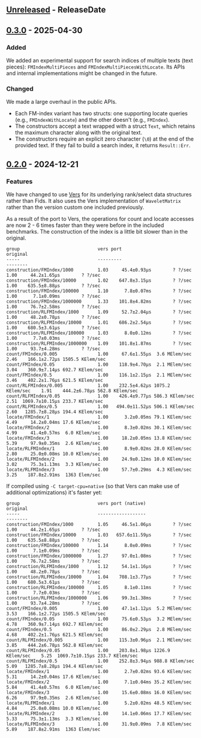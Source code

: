 <!-- next-header -->

## [Unreleased] - ReleaseDate

## [0.3.0] - 2025-04-30

### Added

We added an experimental support for search indices of multiple texts (text pieces): `FMIndexMultiPieces` and `FMIndexMultiPiecesWithLocate`. Its APIs and internal implementations might be changed in the future.

### Changed

We made a large overhaul in the public APIs.

- Each FM-index variant has two structs: one supporting locate queries (e.g., `FMIndexWithLocate`) and the other doesn't (e.g., `FMIndex`).
- The constructors accept a text wrapped with a struct `Text`, which retains the maximum character along with the original text.
- The constructors require an explicit zero character (`\0`) at the end of the provided text. If they fail to build a search index, it returns `Result::Err`.

## [0.2.0] - 2024-12-21

### Features

We have changed to use [Vers](https://github.com/Cydhra/vers) for its
underlying rank/select data structures rather than Fids. It also uses the Vers
implementation of `WaveletMatrix` rather than the version custom one included
previously.

As a result of the port to Vers, the operations for count and locate accesses
are now 2 - 6 times faster than they were before in the included benchmarks.
The construction of the index is a little bit slower than in the
original.

```
group                             vers port                                original
-----                             ---------                                --------
construction/FMIndex/1000         1.03     45.4±0.93µs        ? ?/sec      1.00     44.2±1.65µs        ? ?/sec
construction/FMIndex/10000        1.02    647.8±3.15µs        ? ?/sec      1.00    635.5±8.88µs        ? ?/sec
construction/FMIndex/100000       1.10      7.8±0.07ms        ? ?/sec      1.00      7.1±0.09ms        ? ?/sec
construction/FMIndex/1000000      1.33    101.8±4.82ms        ? ?/sec      1.00     76.7±2.58ms        ? ?/sec
construction/RLFMIndex/1000       1.09     52.7±2.04µs        ? ?/sec      1.00     48.2±0.78µs        ? ?/sec
construction/RLFMIndex/10000      1.01    686.2±2.54µs        ? ?/sec      1.00    680.5±3.61µs        ? ?/sec
construction/RLFMIndex/100000     1.03      8.0±0.12ms        ? ?/sec      1.00      7.7±0.03ms        ? ?/sec
construction/RLFMIndex/1000000    1.09    101.8±1.87ms        ? ?/sec      1.00     93.7±4.28ms        ? ?/sec
count/FMIndex/0.005               1.00     67.6±1.55µs  3.6 MElem/sec      2.46    166.1±2.72µs 1505.5 KElem/sec
count/FMIndex/0.05                1.00    118.9±4.70µs  2.1 MElem/sec      3.04    360.9±7.14µs 692.7 KElem/sec
count/FMIndex/0.5                 1.00    116.1±2.15µs  2.1 MElem/sec      3.46    402.2±1.76µs 621.5 KElem/sec
count/RLFMIndex/0.005             1.00    232.5±4.62µs 1075.2 KElem/sec    1.91    444.2±6.78µs 562.8 KElem/sec
count/RLFMIndex/0.05              1.00    426.4±9.77µs 586.3 KElem/sec     2.51  1069.7±10.15µs 233.7 KElem/sec
count/RLFMIndex/0.5               1.00   494.0±11.52µs 506.1 KElem/sec     2.60   1285.7±8.28µs 194.4 KElem/sec
locate/FMIndex/1                  1.00      3.2±0.05ms 79.1 KElem/sec      4.49     14.2±0.04ms 17.6 KElem/sec
locate/FMIndex/2                  1.00      8.3±0.02ms 30.1 KElem/sec      4.99     41.4±0.57ms  6.0 KElem/sec
locate/FMIndex/3                  1.00     18.2±0.05ms 13.8 KElem/sec      5.39     97.9±0.35ms  2.6 KElem/sec
locate/RLFMIndex/1                1.00      8.9±0.02ms 28.0 KElem/sec      2.80     25.0±0.08ms 10.0 KElem/sec
locate/RLFMIndex/2                1.00     24.9±0.12ms 10.0 KElem/sec      3.02     75.3±1.13ms  3.3 KElem/sec
locate/RLFMIndex/3                1.00     57.7±0.29ms  4.3 KElem/sec      3.25    187.8±2.91ms  1363 Elem/sec
```

If compiled using `-C target-cpu=native` (so that Vers can make use of additional optimizations) it's faster yet:

```
group                             vers port (native)                       original
-----                             ------------------                       --------
construction/FMIndex/1000         1.05     46.5±1.06µs        ? ?/sec      1.00     44.2±1.65µs        ? ?/sec
construction/FMIndex/10000        1.03   657.6±11.59µs        ? ?/sec      1.00    635.5±8.88µs        ? ?/sec
construction/FMIndex/100000       1.14      8.0±0.09ms        ? ?/sec      1.00      7.1±0.09ms        ? ?/sec
construction/FMIndex/1000000      1.27     97.0±1.08ms        ? ?/sec      1.00     76.7±2.58ms        ? ?/sec
construction/RLFMIndex/1000       1.12     54.1±1.16µs        ? ?/sec      1.00     48.2±0.78µs        ? ?/sec
construction/RLFMIndex/10000      1.04    708.1±3.77µs        ? ?/sec      1.00    680.5±3.61µs        ? ?/sec
construction/RLFMIndex/100000     1.05      8.1±0.11ms        ? ?/sec      1.00      7.7±0.03ms        ? ?/sec
construction/RLFMIndex/1000000    1.06     99.3±1.38ms        ? ?/sec      1.00     93.7±4.28ms        ? ?/sec
count/FMIndex/0.005               1.00     47.1±1.12µs  5.2 MElem/sec      3.53    166.1±2.72µs 1505.5 KElem/sec
count/FMIndex/0.05                1.00     75.6±0.53µs  3.2 MElem/sec      4.78    360.9±7.14µs 692.7 KElem/sec
count/FMIndex/0.5                 1.00     86.0±2.29µs  2.8 MElem/sec      4.68    402.2±1.76µs 621.5 KElem/sec
count/RLFMIndex/0.005             1.00    115.3±0.96µs  2.1 MElem/sec      3.85    444.2±6.78µs 562.8 KElem/sec
count/RLFMIndex/0.05              1.00    203.8±1.98µs 1226.9 KElem/sec    5.25  1069.7±10.15µs 233.7 KElem/sec
count/RLFMIndex/0.5               1.00    252.8±3.94µs 988.8 KElem/sec     5.09   1285.7±8.28µs 194.4 KElem/sec
locate/FMIndex/1                  1.00      2.7±0.02ms 93.6 KElem/sec      5.31     14.2±0.04ms 17.6 KElem/sec
locate/FMIndex/2                  1.00      7.1±0.04ms 35.2 KElem/sec      5.84     41.4±0.57ms  6.0 KElem/sec
locate/FMIndex/3                  1.00     15.6±0.08ms 16.0 KElem/sec      6.26     97.9±0.35ms  2.6 KElem/sec
locate/RLFMIndex/1                1.00      5.2±0.02ms 48.5 KElem/sec      4.84     25.0±0.08ms 10.0 KElem/sec
locate/RLFMIndex/2                1.00     14.1±0.06ms 17.7 KElem/sec      5.33     75.3±1.13ms  3.3 KElem/sec
locate/RLFMIndex/3                1.00     31.9±0.09ms  7.8 KElem/sec      5.89    187.8±2.91ms  1363 Elem/sec
```

<!-- next-url -->
[Unreleased]: https://github.com/ajalab/fm-index/compare/v0.3.0...HEAD
[0.3.0]: https://github.com/ajalab/fm-index/compare/v0.2.0...v0.3.0
[0.2.0]: https://github.com/ajalab/fm-index/compare/v0.1.2...v0.2.0
